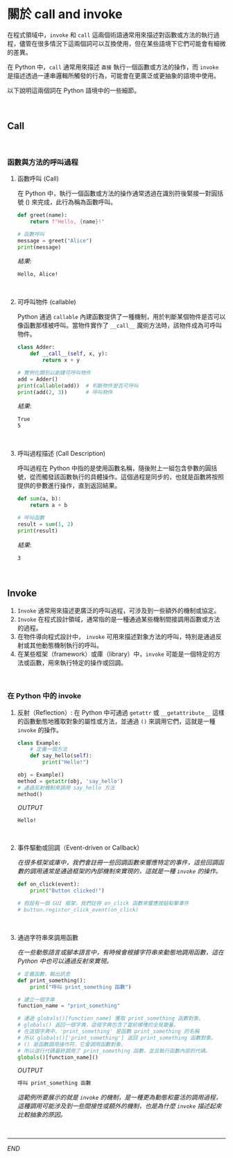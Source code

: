 # 關於 call and invoke

在程式領域中，`invoke` 和 `call` 這兩個術語通常用來描述對函數或方法的執行過程，儘管在很多情況下這兩個詞可以互換使用，但在某些語境下它們可能會有細微的差異。

在 Python 中，`call` 通常用來描述 `直接` 執行一個函數或方法的操作，而 `invoke` 是描述透過一連串邏輯所觸發的行為，可能會在更廣泛或更抽象的語境中使用。

以下說明這兩個詞在 Python 語境中的一些細節。

<br>

## Call

<br>

### 函數與方法的呼叫過程

1. 函數呼叫 (Call)

    在 Python 中，執行一個函數或方法的操作通常透過在識別符後緊接一對圓括號 () 來完成，此行為稱為函數呼叫。

    ```python
    def greet(name):
        return f"Hello, {name}!"

    # 函數呼叫
    message = greet("Alice")
    print(message)
    ```

    _結果_:

    ```bash
    Hello, Alice!
    ```

<br>

2. 可呼叫物件 (callable)

    Python 通過 `callable` 內建函數提供了一種機制，用於判斷某個物件是否可以像函數那樣被呼叫。當物件實作了 `__call__` 魔術方法時，該物件成為可呼叫物件。

    ```python
    class Adder:
        def __call__(self, x, y):
            return x + y

    # 實例化類別以創建可呼叫物件
    add = Adder()
    print(callable(add))  # 判斷物件是否可呼叫
    print(add(2, 3))      # 呼叫物件
    ```

    _結果_:

    ```bash
    True
    5
    ```

<br>

3. 呼叫過程描述 (Call Description)

    呼叫過程在 Python 中指的是使用函數名稱，隨後附上一組包含參數的圓括號，從而觸發該函數執行的具體操作。這個過程是同步的，也就是函數將按照提供的參數進行操作，直到返回結果。

    ```python
    def sum(a, b):
        return a + b

    # 呼叫函數
    result = sum(1, 2)
    print(result)
    ```

    _結果_:

    ```bash
    3
    ```

<br>

## Invoke

1. `Invoke` 通常用來描述更廣泛的呼叫過程，可涉及到一些額外的機制或協定。
2. `Invoke` 在程式設計領域，通常指的是一種通過某些機制間接調用函數或方法的過程。
3. 在物件導向程式設計中， `invoke` 可用來描述對象方法的呼叫，特別是通過反射或其他動態機制執行的呼叫。
4. 在某些框架（framework）或庫（library）中，`invoke` 可能是一個特定的方法或函數，用來執行特定的操作或回調。

<br>


### 在 Python 中的 invoke

1. 反射（Reflection）: 在 Python 中可通過 `getattr` 或 `__getattribute__` 這樣的函數動態地獲取對象的屬性或方法，並通過 `()` 來調用它們，這就是一種 `invoke` 的操作。

    ```python
    class Example:
        # 定義一個方法
        def say_hello(self):
            print("Hello!")

    obj = Example()
    method = getattr(obj, 'say_hello')
    # 通過反射機制來調用 say_hello 方法
    method()
    ```
    _OUTPUT_
    ```bash
    Hello!
    ```

<br>

2. 事件驅動或回調（Event-driven or Callback） 
   
   _在很多框架或庫中，我們會註冊一些回調函數來響應特定的事件，這些回調函數的調用通常是通過框架的內部機制來實現的，這就是一種 `invoke` 的操作。_

    ```python
    def on_click(event):
        print("Button clicked!")

    # 假設有一個 GUI 框架，我們註冊 on_click 函數來響應按鈕點擊事件
    # button.register_click_event(on_click)
    ```

<br>

3. 通過字符串來調用函數
   
   _在一些動態語言或腳本語言中，有時候會根據字符串來動態地調用函數，這在 Python 中也可以通過反射來實現。_

    ```python
    # 定義函數，輸出訊息
    def print_something():
        print("呼叫 print_something 函數")

    # 建立一個字串
    function_name = "print_something"

    # 通過 globals()[function_name] 獲取 print_something 函數對象。
    # globals() 返回一個字典，這個字典包含了當前模塊的全局變量。
    # 在這個字典中，'print_something' 是函數 print_something 的名稱
    # 所以 globals()['print_something'] 返回 print_something 函數對象。
    # () 是函數調用操作符，它會調用函數對象。
    # 所以這行代碼最終調用了 print_something 函數，並且執行函數內部的代碼。
    globals()[function_name]()
    ```
    _OUTPUT_
    ```python
    呼叫 print_something 函數
    ```

    _這範例所要展示的就是 `invoke` 的機制，是一種更為動態和靈活的調用過程，這種調用可能涉及到一些間接性或額外的機制，也是為什麼 `invoke` 描述起來比較抽象的原因。_


<br>

---

_END_